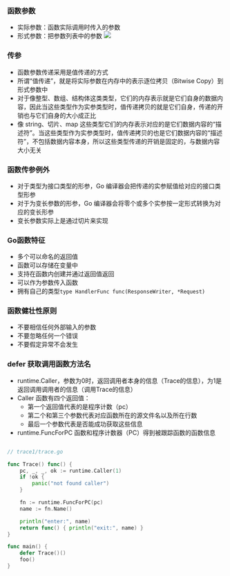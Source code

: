 ### 函数参数
- 实际参数：函数实际调用时传入的参数
- 形式参数：把参数列表中的参数
![](http://image.heysq.com/wiki/go/function.jpg)

### 传参
- 函数参数传递采用是值传递的方式
- 所谓“值传递”，就是将实际参数在内存中的表示逐位拷贝（Bitwise Copy）到形式参数中
- 对于像整型、数组、结构体这类类型，它们的内存表示就是它们自身的数据内容，因此当这些类型作为实参类型时，值传递拷贝的就是它们自身，传递的开销也与它们自身的大小成正比
- 像 string、切片、map 这些类型它们的内存表示对应的是它们数据内容的“描述符”。当这些类型作为实参类型时，值传递拷贝的也是它们数据内容的“描述符”，不包括数据内容本身，所以这些类型传递的开销是固定的，与数据内容大小无关

### 函数传参例外
- 对于类型为接口类型的形参，Go 编译器会把传递的实参赋值给对应的接口类型形参
- 对于为变长参数的形参，Go 编译器会将零个或多个实参按一定形式转换为对应的变长形参
- 变长参数实际上是通过切片来实现

### Go函数特征
- 多个可以命名的返回值
- 函数可以存储在变量中
- 支持在函数内创建并通过返回值返回
- 可以作为参数传入函数
- 拥有自己的类型`type HandlerFunc func(ResponseWriter, *Request)`

### 函数健壮性原则
- 不要相信任何外部输入的参数
- 不要忽略任何一个错误
- 不要假定异常不会发生

### defer 获取调用函数方法名
- runtime.Caller，参数为0时，返回调用者本身的信息（Trace的信息），为1是返回调用调用者的信息（调用Trace的信息）
- Caller 函数有四个返回值：
    - 第一个返回值代表的是程序计数（pc）
    - 第二个和第三个参数代表对应函数所在的源文件名以及所在行数
    - 最后一个参数代表是否能成功获取这些信息
- runtime.FuncForPC 函数和程序计数器（PC）得到被跟踪函数的函数信息
```go

// trace1/trace.go

func Trace() func() {
    pc, _, _, ok := runtime.Caller(1)
    if !ok {
        panic("not found caller")
    }

    fn := runtime.FuncForPC(pc)
    name := fn.Name()

    println("enter:", name)
    return func() { println("exit:", name) }
}

func main() {
    defer Trace()()
    foo()
}
```